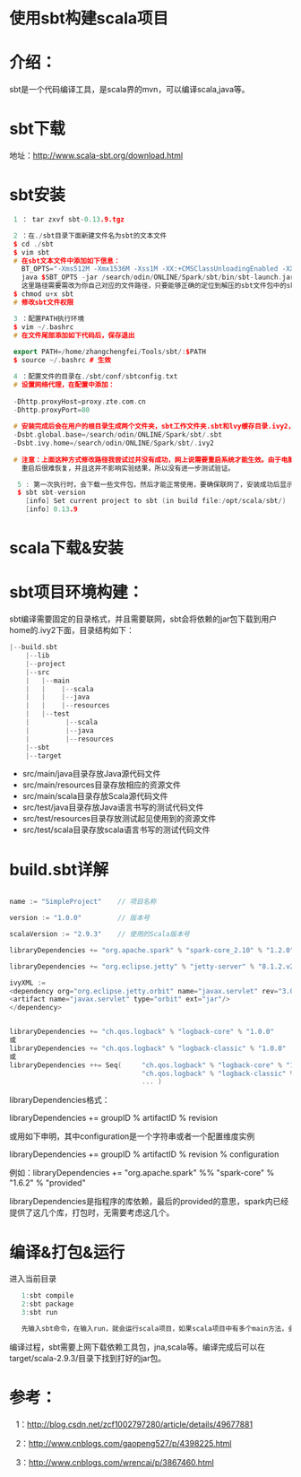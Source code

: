 
使用sbt构建scala项目
====


# 介绍：

sbt是一个代码编译工具，是scala界的mvn，可以编译scala,java等。

# sbt下载

地址：http://www.scala-sbt.org/download.html

# sbt安装

```C++
 1 ： tar zxvf sbt-0.13.9.tgz
```

```C++
 2 ：在./sbt目录下面新建文件名为sbt的文本文件 
 $ cd ./sbt
 $ vim sbt
 # 在sbt文本文件中添加如下信息：
   BT_OPTS="-Xms512M -Xmx1536M -Xss1M -XX:+CMSClassUnloadingEnabled -XX:MaxPermSize=256M"
   java $SBT_OPTS -jar /search/odin/ONLINE/Spark/sbt/bin/sbt-launch.jar "$@" 
   这里路径需要需改为你自己对应的文件路径，只要能够正确的定位到解压的sbt文件包中的sbt-launch.jar文件即可
 $ chmod u+x sbt 
 # 修改sbt文件权限
```
```C++
 3 ：配置PATH执行环境
 $ vim ~/.bashrc
 # 在文件尾部添加如下代码后，保存退出
 
 export PATH=/home/zhangchengfei/Tools/sbt/:$PATH
 $ source ~/.bashrc # 生效
```

```C++
 4 ：配置文件的目录在./sbt/conf/sbtconfig.txt
 # 设置网络代理，在配置中添加：
 
 -Dhttp.proxyHost=proxy.zte.com.cn
 -Dhttp.proxyPort=80
 
 # 安装完成后会在用户的根目录生成两个文件夹，sbt工作文件夹.sbt和lvy缓存目录.ivy2，修改默认路径，在配置中添加：
 -Dsbt.global.base=/search/odin/ONLINE/Spark/sbt/.sbt
 -Dsbt.ivy.home=/search/odin/ONLINE/Spark/sbt/.ivy2
 
 # 注意：上面这种方式修改路径我尝试过并没有成功，网上说需要重启系统才能生效。由于电脑当前状态信息太多（开的应用太多）
   重启后很难恢复，并且这并不影响实验结果，所以没有进一步测试验证。
```

```C++
  5 : 第一次执行时，会下载一些文件包，然后才能正常使用，要确保联网了，安装成功后显示如下
  $ sbt sbt-version
    [info] Set current project to sbt (in build file:/opt/scala/sbt/)
    [info] 0.13.9
```

# scala下载&安装


# sbt项目环境构建：
 
sbt编译需要固定的目录格式，并且需要联网，sbt会将依赖的jar包下载到用户home的.ivy2下面，目录结构如下：
  
```c++
|--build.sbt
    |--lib
    |--project
    |--src
    |   |--main
    |   |    |--scala
    |   |    |--java
    |   |    |--resources
    |   |--test
    |         |--scala
    |         |--java
    |         |--resources
    |--sbt
    |--target
```
* src/main/java目录存放Java源代码文件
* src/main/resources目录存放相应的资源文件
* src/main/scala目录存放Scala源代码文件
* src/test/java目录存放Java语言书写的测试代码文件
* src/test/resources目录存放测试起见使用到的资源文件
* src/test/scala目录存放scala语言书写的测试代码文件

# build.sbt详解

```C++

name := "SimpleProject"    // 项目名称

version := "1.0.0"         // 版本号

scalaVersion := "2.9.3"    // 使用的Scala版本号

libraryDependencies += "org.apache.spark" % "spark-core_2.10" % "1.2.0"

libraryDependencies += "org.eclipse.jetty" % "jetty-server" % "8.1.2.v20120308"                                               

ivyXML :=  
<dependency org="org.eclipse.jetty.orbit" name="javax.servlet" rev="3.0.0.v201112011016">
<artifact name="javax.servlet" type="orbit" ext="jar"/>
</dependency>


libraryDependencies += "ch.qos.logback" % "logback-core" % "1.0.0"  
或
libraryDependencies += "ch.qos.logback" % "logback-classic" % "1.0.0"  // 添加源代码编译或者运行期间使用的依赖 
或
libraryDependencies ++= Seq(     "ch.qos.logback" % "logback-core" % "1.0.0",             
                                 "ch.qos.logback" % "logback-classic" % "1.0.0",                      
                                 ... )
```

libraryDependencies格式：

libraryDependencies += groupID % artifactID % revision

或用如下申明，其中configuration是一个字符串或者一个配置维度实例

libraryDependencies += groupID % artifactID % revision % configuration

例如：libraryDependencies += "org.apache.spark" %% "spark-core" % "1.6.2" % "provided"

libraryDependencies是指程序的库依赖，最后的provided的意思，spark内已经提供了这几个库，打包时，无需要考虑这几个。


# 编译&打包&运行

进入当前目录

```C++
   1:sbt compile
   2:sbt package
   3:sbt run
```

```C++
   先输入sbt命令，在输入run，就会运行scala项目，如果scala项目中有多个main方法，会询问执行那个
```
编译过程，sbt需要上网下载依赖工具包，jna,scala等。编译完成后可以在target/scala-2.9.3/目录下找到打好的jar包。


# 参考：

    1：http://blog.csdn.net/zcf1002797280/article/details/49677881

    2：http://www.cnblogs.com/gaopeng527/p/4398225.html
     
    3：http://www.cnblogs.com/wrencai/p/3867460.html
